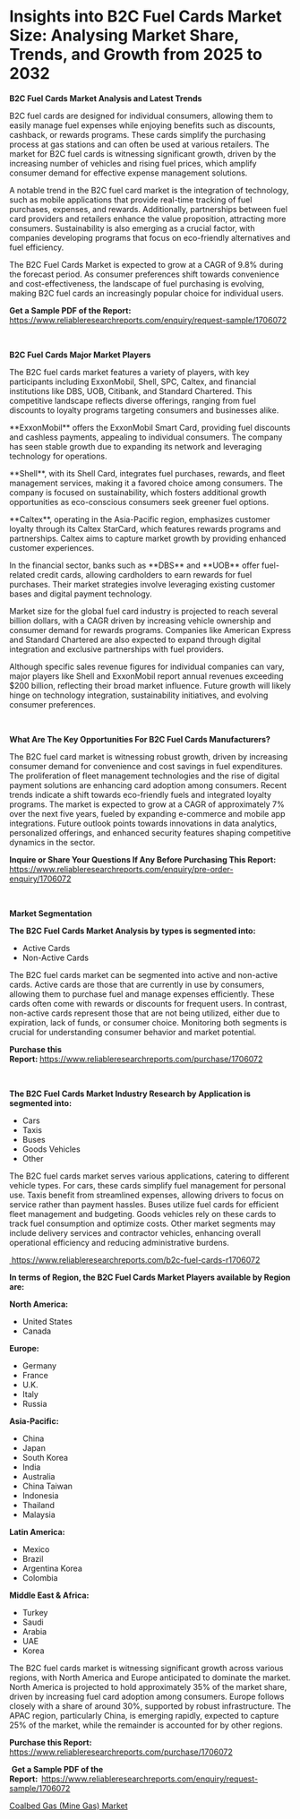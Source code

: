 <p><h1>Insights into B2C Fuel Cards Market Size: Analysing Market Share, Trends, and Growth from 2025 to 2032</h1></p><p><strong>B2C Fuel Cards Market Analysis and Latest Trends</strong></p>
<p><p>B2C fuel cards are designed for individual consumers, allowing them to easily manage fuel expenses while enjoying benefits such as discounts, cashback, or rewards programs. These cards simplify the purchasing process at gas stations and can often be used at various retailers. The market for B2C fuel cards is witnessing significant growth, driven by the increasing number of vehicles and rising fuel prices, which amplify consumer demand for effective expense management solutions. </p><p>A notable trend in the B2C fuel card market is the integration of technology, such as mobile applications that provide real-time tracking of fuel purchases, expenses, and rewards. Additionally, partnerships between fuel card providers and retailers enhance the value proposition, attracting more consumers. Sustainability is also emerging as a crucial factor, with companies developing programs that focus on eco-friendly alternatives and fuel efficiency.</p><p>The B2C Fuel Cards Market is expected to grow at a CAGR of 9.8% during the forecast period. As consumer preferences shift towards convenience and cost-effectiveness, the landscape of fuel purchasing is evolving, making B2C fuel cards an increasingly popular choice for individual users.</p></p>
<p><strong>Get a Sample PDF of the Report:&nbsp;</strong> <a href="https://www.reliableresearchreports.com/enquiry/request-sample/1706072?utm_campaign=41&utm_medium=2&utm_source=Github&utm_content=ia&utm_term=10012025&utm_id=b2c-fuel-cards">https://www.reliableresearchreports.com/enquiry/request-sample/1706072</a></p>
<p>&nbsp;</p>
<p><strong>B2C Fuel Cards Major Market Players</strong></p>
<p><p>The B2C fuel cards market features a variety of players, with key participants including ExxonMobil, Shell, SPC, Caltex, and financial institutions like DBS, UOB, Citibank, and Standard Chartered. This competitive landscape reflects diverse offerings, ranging from fuel discounts to loyalty programs targeting consumers and businesses alike.</p><p>**ExxonMobil** offers the ExxonMobil Smart Card, providing fuel discounts and cashless payments, appealing to individual consumers. The company has seen stable growth due to expanding its network and leveraging technology for operations.</p><p>**Shell**, with its Shell Card, integrates fuel purchases, rewards, and fleet management services, making it a favored choice among consumers. The company is focused on sustainability, which fosters additional growth opportunities as eco-conscious consumers seek greener fuel options.</p><p>**Caltex**, operating in the Asia-Pacific region, emphasizes customer loyalty through its Caltex StarCard, which features rewards programs and partnerships. Caltex aims to capture market growth by providing enhanced customer experiences.</p><p>In the financial sector, banks such as **DBS** and **UOB** offer fuel-related credit cards, allowing cardholders to earn rewards for fuel purchases. Their market strategies involve leveraging existing customer bases and digital payment technology.</p><p>Market size for the global fuel card industry is projected to reach several billion dollars, with a CAGR driven by increasing vehicle ownership and consumer demand for rewards programs. Companies like American Express and Standard Chartered are also expected to expand through digital integration and exclusive partnerships with fuel providers.</p><p>Although specific sales revenue figures for individual companies can vary, major players like Shell and ExxonMobil report annual revenues exceeding $200 billion, reflecting their broad market influence. Future growth will likely hinge on technology integration, sustainability initiatives, and evolving consumer preferences.</p></p>
<p>&nbsp;</p>
<p><strong>What Are The Key Opportunities For B2C Fuel Cards Manufacturers?</strong></p>
<p><p>The B2C fuel card market is witnessing robust growth, driven by increasing consumer demand for convenience and cost savings in fuel expenditures. The proliferation of fleet management technologies and the rise of digital payment solutions are enhancing card adoption among consumers. Recent trends indicate a shift towards eco-friendly fuels and integrated loyalty programs. The market is expected to grow at a CAGR of approximately 7% over the next five years, fueled by expanding e-commerce and mobile app integrations. Future outlook points towards innovations in data analytics, personalized offerings, and enhanced security features shaping competitive dynamics in the sector.</p></p>
<p><strong>Inquire or Share Your Questions If Any Before Purchasing This Report:</strong> <a href="https://www.reliableresearchreports.com/enquiry/pre-order-enquiry/1706072?utm_campaign=41&utm_medium=2&utm_source=Github&utm_content=ia&utm_term=10012025&utm_id=b2c-fuel-cards">https://www.reliableresearchreports.com/enquiry/pre-order-enquiry/1706072</a></p>
<p>&nbsp;</p>
<p><strong>Market Segmentation</strong></p>
<p><strong>The B2C Fuel Cards Market Analysis by types is segmented into:</strong></p>
<p><ul><li>Active Cards</li><li>Non-Active Cards</li></ul></p>
<p><p>The B2C fuel cards market can be segmented into active and non-active cards. Active cards are those that are currently in use by consumers, allowing them to purchase fuel and manage expenses efficiently. These cards often come with rewards or discounts for frequent users. In contrast, non-active cards represent those that are not being utilized, either due to expiration, lack of funds, or consumer choice. Monitoring both segments is crucial for understanding consumer behavior and market potential.</p></p>
<p><strong>Purchase this Report:&nbsp;</strong><a href="https://www.reliableresearchreports.com/purchase/1706072?utm_campaign=41&utm_medium=2&utm_source=Github&utm_content=ia&utm_term=10012025&utm_id=b2c-fuel-cards">https://www.reliableresearchreports.com/purchase/1706072</a></p>
<p>&nbsp;</p>
<p><strong>The B2C Fuel Cards Market Industry Research by Application is segmented into:</strong></p>
<p><ul><li>Cars</li><li>Taxis</li><li>Buses</li><li>Goods Vehicles</li><li>Other</li></ul></p>
<p><p>The B2C fuel cards market serves various applications, catering to different vehicle types. For cars, these cards simplify fuel management for personal use. Taxis benefit from streamlined expenses, allowing drivers to focus on service rather than payment hassles. Buses utilize fuel cards for efficient fleet management and budgeting. Goods vehicles rely on these cards to track fuel consumption and optimize costs. Other market segments may include delivery services and contractor vehicles, enhancing overall operational efficiency and reducing administrative burdens.</p></p>
<p><a href="https://www.reliableresearchreports.com/b2c-fuel-cards-r1706072?utm_campaign=41&utm_medium=2&utm_source=Github&utm_content=ia&utm_term=10012025&utm_id=b2c-fuel-cards">&nbsp;https://www.reliableresearchreports.com/b2c-fuel-cards-r1706072</a></p>
<p><strong>In terms of Region, the B2C Fuel Cards Market Players available by Region are:</strong></p>
<p>
    <p> <strong> North America: </strong>
        <ul>
            <li>United States</li>
            <li>Canada</li>
        </ul>
        </p> 
    <p> <strong> Europe: </strong>
        <ul>
            <li>Germany</li>
            <li>France</li>
            <li>U.K.</li>
            <li>Italy</li>
            <li>Russia</li>
        </ul>
        </p> 
    <p> <strong> Asia-Pacific: </strong>
        <ul>
            <li>China</li>
            <li>Japan</li>
            <li>South Korea</li>
            <li>India</li>
            <li>Australia</li>
            <li>China Taiwan</li>
            <li>Indonesia</li>
            <li>Thailand</li>
            <li>Malaysia</li>
        </ul>
        </p> 
    <p> <strong> Latin America: </strong>
        <ul>
            <li>Mexico</li>
            <li>Brazil</li>
            <li>Argentina Korea</li>
            <li>Colombia</li>
        </ul>
        </p> 
    <p> <strong> Middle East & Africa: </strong>
        <ul>
            <li>Turkey</li>
            <li>Saudi</li>
            <li>Arabia</li>
            <li>UAE</li>
            <li>Korea</li>
        </ul>
    </p>
    </p>
<p><p>The B2C fuel cards market is witnessing significant growth across various regions, with North America and Europe anticipated to dominate the market. North America is projected to hold approximately 35% of the market share, driven by increasing fuel card adoption among consumers. Europe follows closely with a share of around 30%, supported by robust infrastructure. The APAC region, particularly China, is emerging rapidly, expected to capture 25% of the market, while the remainder is accounted for by other regions.</p></p>
<p><strong>Purchase this Report: </strong><a href="https://www.reliableresearchreports.com/purchase/1706072?utm_campaign=41&utm_medium=2&utm_source=Github&utm_content=ia&utm_term=10012025&utm_id=b2c-fuel-cards">https://www.reliableresearchreports.com/purchase/1706072</a></p>
<p>&nbsp;<strong>Get a Sample PDF of the Report:&nbsp;&nbsp;</strong><a href="https://www.reliableresearchreports.com/enquiry/request-sample/1706072?utm_campaign=41&utm_medium=2&utm_source=Github&utm_content=ia&utm_term=10012025&utm_id=b2c-fuel-cards">https://www.reliableresearchreports.com/enquiry/request-sample/1706072</a></p>
<p><strong></strong></p>
<p><p><a href="https://github.com/nicoletavirag/Market-Research-Report-List-5/blob/main/coalbed-gas-mine-gas-market.md?utm_campaign=41&utm_medium=2&utm_source=Github&utm_content=ia&utm_term=10012025&utm_id=b2c-fuel-cards">Coalbed Gas (Mine Gas) Market</a></p></p>